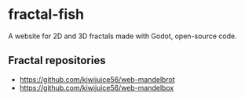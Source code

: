 # fractal-fish
A website for 2D and 3D fractals made with Godot, open-source code.

## Fractal repositories
- https://github.com/kiwijuice56/web-mandelbrot
- https://github.com/kiwijuice56/web-mandelbox
